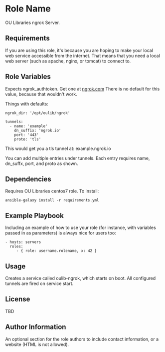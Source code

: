 Role Name
=========

OU Libraries ngrok Server.

Requirements
------------

If you are using this role, it's because you are hoping to make your local web service accessible from the internet.  That means that you need a local web server (such as apache, nginx, or tomcat) to connect to.

Role Variables
--------------

Expects ngrok_authtoken.  Get one at [ngrok.com](https://ngrok.com/signup)
There is no default for this value, because that wouldn't work.

Things with defaults:

```
ngrok_dir: '/opt/oulib/ngrok'

tunnels:
  - name: 'example'
    dn_suffix: 'ngrok.io'
    port: '443'
    proto: 'tls'
```

This would get you a tls tunnel at:
example.ngrok.io

You can add multiple entries under tunnels. Each entry requires name, dn_suffx, port, and proto as shown.

Dependencies
------------

Requires OU Libraries centos7 role. To install:
```
ansible-galaxy install -r requirements.yml
```

Example Playbook
----------------

Including an example of how to use your role (for instance, with variables passed in as parameters) is always nice for users too:

    - hosts: servers
      roles:
         - { role: username.rolename, x: 42 }

Usage
-----

Creates a service called oulib-ngrok, which starts on boot.  All configured tunnels are fired on service start.


License
-------

TBD

Author Information
------------------

An optional section for the role authors to include contact information, or a website (HTML is not allowed).
